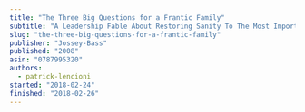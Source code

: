 ```yaml
---
title: "The Three Big Questions for a Frantic Family"
subtitle: "A Leadership Fable About Restoring Sanity To The Most Important Organization In Your Life"
slug: "the-three-big-questions-for-a-frantic-family"
publisher: "Jossey-Bass"
published: "2008"
asin: "0787995320"
authors:
  - patrick-lencioni
started: "2018-02-24"
finished: "2018-02-26"
---
```

